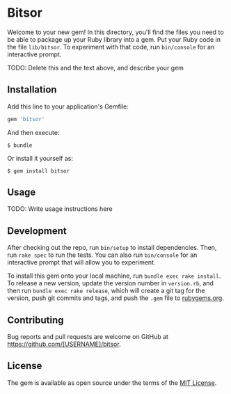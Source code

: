# Bitsor

Welcome to your new gem! In this directory, you'll find the files you need to be able to package up your Ruby library into a gem. Put your Ruby code in the file `lib/bitsor`. To experiment with that code, run `bin/console` for an interactive prompt.

TODO: Delete this and the text above, and describe your gem

## Installation

Add this line to your application's Gemfile:

```ruby
gem 'bitsor'
```

And then execute:

    $ bundle

Or install it yourself as:

    $ gem install bitsor

## Usage

TODO: Write usage instructions here

## Development

After checking out the repo, run `bin/setup` to install dependencies. Then, run `rake spec` to run the tests. You can also run `bin/console` for an interactive prompt that will allow you to experiment.

To install this gem onto your local machine, run `bundle exec rake install`. To release a new version, update the version number in `version.rb`, and then run `bundle exec rake release`, which will create a git tag for the version, push git commits and tags, and push the `.gem` file to [rubygems.org](https://rubygems.org).

## Contributing

Bug reports and pull requests are welcome on GitHub at https://github.com/[USERNAME]/bitsor.

## License

The gem is available as open source under the terms of the [MIT License](http://opensource.org/licenses/MIT).
